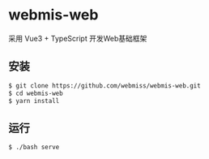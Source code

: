 # webmis-web
采用 Vue3 + TypeScript 开发Web基础框架

## 安装

```bash
$ git clone https://github.com/webmiss/webmis-web.git
$ cd webmis-web
$ yarn install
```

## 运行

```bash
$ ./bash serve
```
